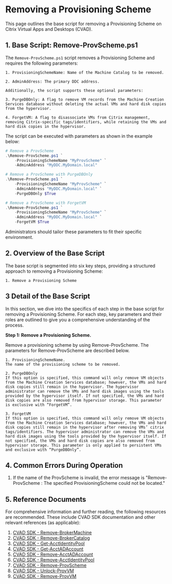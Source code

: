 # Removing a Provisioning Scheme

This page outlines the base script for removing a Provisioning Scheme on Citrix Virtual Apps and Desktops (CVAD).



## 1. Base Script: Remove-ProvScheme.ps1

The `Remove-ProvScheme.ps1` script removes a Provisioning Scheme and requires the following parameters:

    1. ProvisioningSchemeName: Name of the Machine Catalog to be removed.
    
    2. AdminAddress: The primary DDC address.
    
    Additionally, the script supports these optional parameters:

    3. PurgeDBOnly: A flag to remove VM records from the Machine Creation Services database without deleting the actual VMs and hard disk copies from the hypervisor.
    
    4. ForgetVM: A flag to disassociate VMs from Citrix management, removing Citrix-specific tags/identifiers, while retaining the VMs and hard disk copies in the hypervisor.
    
The script can be executed with parameters as shown in the example below:

```powershell
# Remove a ProvScheme
.\Remove-ProvScheme.ps1 `
    -ProvisioningSchemeName "MyProvScheme" `
    -AdminAddress "MyDDC.MyDomain.local"

# Remove a ProvScheme with PurgeDBOnly
.\Remove-ProvScheme.ps1 `
    -ProvisioningSchemeName "MyProvScheme" `
    -AdminAddress "MyDDC.MyDomain.local" `
    -PurgeDBOnly $True

# Remove a ProvScheme with ForgetVM
.\Remove-ProvScheme.ps1 `
    -ProvisioningSchemeName "MyProvScheme" `
    -AdminAddress "MyDDC.MyDomain.local" `
    -ForgetVM $True
```

Administrators should tailor these parameters to fit their specific environment.



## 2. Overview of the Base Script

The base script is segmented into six key steps, providing a structured approach to removing a Provisioning Scheme:

    1. Remove a Provisioning Scheme



## 3 Detail of the Base Script

In this section, we dive into the specifics of each step in the base script for removing a Provisioning Scheme. For each step, key parameters and their roles are outlined to give you a comprehensive understanding of the process.

**Step 1: Remove a Provisioning Scheme.**

Remove a provisioning scheme by using Remove-ProvScheme. The parameters for Remove-ProvScheme are described below.

    1. ProvisioningSchemeName.
    The name of the provisioning scheme to be removed.	
    
    2. PurgeDBOnly
    If this option is specified, this command will only remove VM objects from the Machine Creation Services database; however, the VMs and hard disk copies still remain in the hypervisor. The hypervisor administrator can remove the VMs and hard disk images using the tools provided by the hypervisor itself. If not specified, the VMs and hard disk copies are also removed from hypervisor storage. This parameter is exclusive with “ForgetVM”.	

    3. ForgetVM
    If this option is specified, this command will only remove VM objects from the Machine Creation Services database; however, the VMs and hard disk copies still remain in the hypervisor after removing VMs’ citrix tags/identifiers. The hypervisor administrator can remove the VMs and hard disk images using the tools provided by the hypervisor itself. If not specified, the VMs and hard disk copies are also removed from hypervisor storage. This parameter is only applied to persistent VMs and exclusive with “PurgeDBOnly”.	


## 4. Common Errors During Operation

1. If the name of the ProvScheme is invalid, the error message is "Remove-ProvScheme : The specified ProvisioningScheme could not be located."



## 5. Reference Documents

For comprehensive information and further reading, the following resources are recommended. These include CVAD SDK documentation and other relevant references (as applicable):

1. [CVAD SDK - Remove-BrokerMachine](https://developer-docs.citrix.com/en-us/citrix-daas-sdk/Broker/Remove-BrokerMachine.html)
2. [CVAD SDK - Remove-BrokerCatalog](https://developer-docs.citrix.com/en-us/citrix-virtual-apps-desktops-sdk/current-release/Broker/Remove-BrokerCatalog.html)
3. [CVAD SDK - Get-AcctIdentityPool](https://developer-docs.citrix.com/en-us/citrix-daas-sdk/adidentity/get-acctidentitypool)
4. [CVAD SDK - Get-AcctADAccount](https://developer-docs.citrix.com/en-us/citrix-virtual-apps-desktops-sdk/current-release/ADIdentity/Get-AcctADAccount.html)
5. [CVAD SDK - Remove-AcctADAccount](https://developer-docs.citrix.com/en-us/citrix-virtual-apps-desktops-sdk/current-release/ADIdentity/Remove-AcctADAccount.html)
6. [CVAD SDK - Remove-AcctIdentityPool](https://developer-docs.citrix.com/en-us/citrix-daas-sdk/ADIdentity/Remove-AcctIdentityPool.html)
7. [CVAD SDK - Remove-ProvScheme](https://developer-docs.citrix.com/en-us/citrix-virtual-apps-desktops-sdk/current-release/MachineCreation/Remove-ProvScheme.html)
8. [CVAD SDK - Unlock-ProvVM](https://developer-docs.citrix.com/en-us/citrix-virtual-apps-desktops-sdk/current-release/MachineCreation/Unlock-ProvVM.html)
9. [CVAD SDK - Remove-ProvVM](https://developer-docs.citrix.com/en-us/citrix-virtual-apps-desktops-sdk/current-release/MachineCreation/Remove-ProvVM.html)


